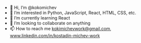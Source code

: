 - 👋 Hi, I’m @kokomichev
- 👀 I’m interested in Python, JavaScript, React, HTML, CSS, etc.
- 🌱 I’m currently learning React
- 💞️ I’m looking to collaborate on anything
- 📫 How to reach me kokimichevwork@gmail.com, www.linkedin.com/in/kostadin-michev-work
